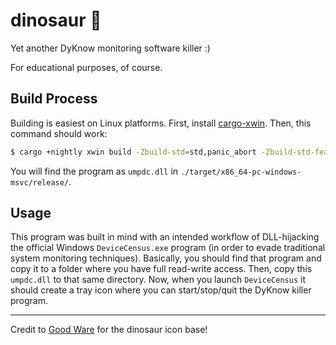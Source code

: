 # dinosaur 🦖
Yet another DyKnow monitoring software killer :)

For educational purposes, of course.

## Build Process
Building is easiest on Linux platforms. First, install [cargo-xwin](https://github.com/rust-cross/cargo-xwin.git). Then, this command should work:
```sh
$ cargo +nightly xwin build -Zbuild-std=std,panic_abort -Zbuild-std-features=panic_immediate_abort --target=x86_64-pc-windows-msvc --release
```

You will find the program as `umpdc.dll` in `./target/x86_64-pc-windows-msvc/release/`.

## Usage
This program was built in mind with an intended workflow of DLL-hijacking the official Windows `DeviceCensus.exe` program (in order to evade traditional system monitoring techniques). Basically, you should find that program and copy it to a folder where you have full read-write access. Then, copy this `umpdc.dll` to that same directory. Now, when you launch `DeviceCensus` it should create a tray icon where you can start/stop/quit the DyKnow killer program.

---

Credit to [Good Ware](https://www.flaticon.com/authors/good-ware) for the dinosaur icon base!
